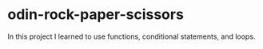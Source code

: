 # odin-rock-paper-scissors

In this project I learned to use functions, conditional statements, and loops.